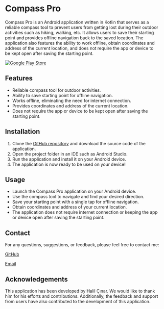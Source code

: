 # Compass Pro

Compass Pro is an Android application written in Kotlin that serves as a reliable compass tool to prevent users from getting lost during their outdoor activities such as hiking, walking, etc. It allows users to save their starting point and provides offline navigation back to the saved location. The application also features the ability to work offline, obtain coordinates and address of the current location, and does not require the app or device to be kept open after saving the starting point.

[![Google Play Store](https://play.google.com/intl/en_us/badges/images/badge_new.png)](https://play.google.com/store/apps/details?id=com.halil.cumpass)
## Features

- Reliable compass tool for outdoor activities.
- Ability to save starting point for offline navigation.
- Works offline, eliminating the need for internet connection.
- Provides coordinates and address of the current location.
- Does not require the app or device to be kept open after saving the starting point.

## Installation

1. Clone the [GitHub repository](https://github.com/halil-cinar/Compass-Pro) and download the source code of the application.
2. Open the project folder in an IDE such as Android Studio.
3. Run the application and install it on your Android device.
4. The application is now ready to be used on your device!

## Usage

- Launch the Compass Pro application on your Android device.
- Use the compass tool to navigate and find your desired direction.
- Save your starting point with a single tap for offline navigation.
- Obtain coordinates and address of your current location.
- The application does not require internet connection or keeping the app or device open after saving the starting point.


## Contact

For any questions, suggestions, or feedback, please feel free to contact me:

[GitHub](https://github.com/halil-cinar)

[Email](mailto:halilcinar1260@gmail.com)

## Acknowledgements

This application has been developed by Halil Çınar. We would like to thank him for his efforts and contributions. Additionally, the feedback and support from users have also contributed to the development of this application.
